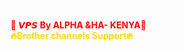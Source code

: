 <big><small></a><br></font><font color='#ffffff' align='center'>════════⚡═════════⚡════════</font><b><font color='red' align='center'><br>🌟 𝙑𝙋𝙎 By ALPHA &HA- KENYA🌟</color><b></font><br><font color='#FFD700' align='center'>🔥Brother channels Support🔥</font><br><font color='#00ff7A' align='center'>